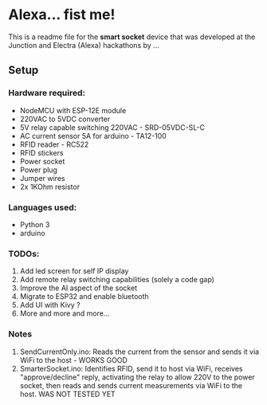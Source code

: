 # Alexa... fist me!


This is a readme file for the **smart socket** device that was developed at the Junction and Electra (Alexa) hackathons by ...

## Setup

### Hardware required:

- NodeMCU with ESP-12E module
- 220VAC to 5VDC converter
- 5V relay capable switching 220VAC - SRD-05VDC-SL-C
- AC current sensor 5A for arduino  - TA12-100
- RFID reader - RC522
- RFID stickers
- Power socket
- Power plug
- Jumper wires
- 2x 1KOhm resistor


### Languages used:

- Python 3
- arduino

### TODOs:
1. Add led screen for self IP display
2. Add remote relay switching capabilities (solely a code gap)
3. Improve the AI aspect of the socket
4. Migrate to ESP32 and enable bluetooth
5. Add UI with Kivy ?
6. More and more and more...

### Notes
1. SendCurrentOnly.ino: Reads the current from the sensor and sends it via WiFi to the host - WORKS GOOD
2. SmarterSocket.ino: Identifies RFID, send it to host via WiFi, receives "approve/decline" reply, activating the relay to allow 220V to the power socket, then reads and sends current measurements via WiFi to the host. WAS NOT TESTED YET
